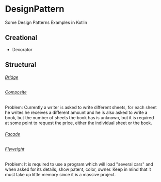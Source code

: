 # DesignPattern
Some Design Patterns Examples in Kotlin

## Creational
* Decorator 

## Structural
###### [Bridge](https://github.com/stalbeal/DesignPattern/tree/master/src/structurals/bridge)
###### [Composite](https://github.com/stalbeal/DesignPattern/tree/master/src/structurals/composite)
Problem: 
Currently a writer is asked to write different sheets, for each sheet he writes he receives a different amount and he is also asked to write a book, but the number of sheets the book has is unknown, but it is required at some point to request the price, either the individual sheet or the book.
###### [Facade](https://github.com/stalbeal/DesignPattern/tree/master/src/structurals/facade)

###### [Flyweight](https://github.com/stalbeal/DesignPattern/tree/master/src/structurals/flyweight)
Problem: It is required to use a program which will load "several cars" and when asked for its details, show patent, color, owner. Keep in mind that it must take up little memory since it is a massive project.
